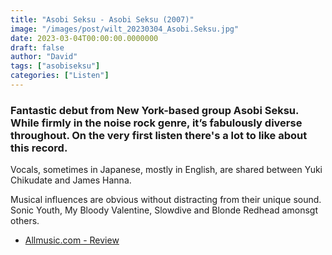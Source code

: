 ```yaml
---
title: "Asobi Seksu - Asobi Seksu (2007)"
image: "/images/post/wilt_20230304_Asobi.Seksu.jpg"
date: 2023-03-04T00:00:00.0000000
draft: false
author: "David"
tags: ["asobiseksu"]
categories: ["Listen"]
---
```

### Fantastic debut from New York-based group Asobi Seksu. While firmly in the noise rock genre, it’s fabulously diverse throughout. On the very first listen there's a lot to like about this record.

 Vocals, sometimes in Japanese, mostly in English, are shared between Yuki Chikudate and James Hanna. 

 Musical influences are obvious without distracting from their unique sound. Sonic Youth, My Bloody Valentine, Slowdive and Blonde Redhead amonsgt others.

-  [Allmusic.com - Review](https://www.allmusic.com/album/asobi-seksu-mw0000476179)